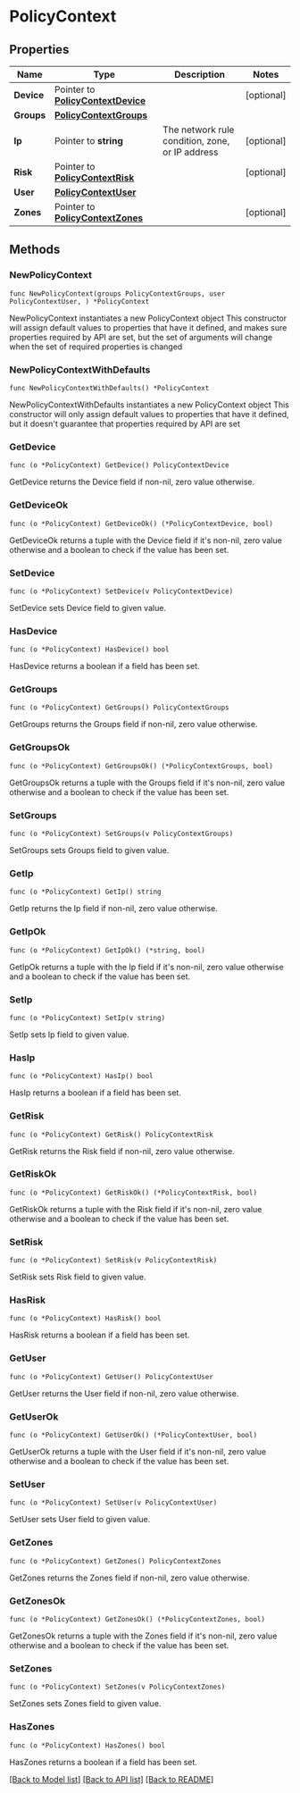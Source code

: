 # PolicyContext

## Properties

Name | Type | Description | Notes
------------ | ------------- | ------------- | -------------
**Device** | Pointer to [**PolicyContextDevice**](PolicyContextDevice.md) |  | [optional] 
**Groups** | [**PolicyContextGroups**](PolicyContextGroups.md) |  | 
**Ip** | Pointer to **string** | The network rule condition, zone, or IP address | [optional] 
**Risk** | Pointer to [**PolicyContextRisk**](PolicyContextRisk.md) |  | [optional] 
**User** | [**PolicyContextUser**](PolicyContextUser.md) |  | 
**Zones** | Pointer to [**PolicyContextZones**](PolicyContextZones.md) |  | [optional] 

## Methods

### NewPolicyContext

`func NewPolicyContext(groups PolicyContextGroups, user PolicyContextUser, ) *PolicyContext`

NewPolicyContext instantiates a new PolicyContext object
This constructor will assign default values to properties that have it defined,
and makes sure properties required by API are set, but the set of arguments
will change when the set of required properties is changed

### NewPolicyContextWithDefaults

`func NewPolicyContextWithDefaults() *PolicyContext`

NewPolicyContextWithDefaults instantiates a new PolicyContext object
This constructor will only assign default values to properties that have it defined,
but it doesn't guarantee that properties required by API are set

### GetDevice

`func (o *PolicyContext) GetDevice() PolicyContextDevice`

GetDevice returns the Device field if non-nil, zero value otherwise.

### GetDeviceOk

`func (o *PolicyContext) GetDeviceOk() (*PolicyContextDevice, bool)`

GetDeviceOk returns a tuple with the Device field if it's non-nil, zero value otherwise
and a boolean to check if the value has been set.

### SetDevice

`func (o *PolicyContext) SetDevice(v PolicyContextDevice)`

SetDevice sets Device field to given value.

### HasDevice

`func (o *PolicyContext) HasDevice() bool`

HasDevice returns a boolean if a field has been set.

### GetGroups

`func (o *PolicyContext) GetGroups() PolicyContextGroups`

GetGroups returns the Groups field if non-nil, zero value otherwise.

### GetGroupsOk

`func (o *PolicyContext) GetGroupsOk() (*PolicyContextGroups, bool)`

GetGroupsOk returns a tuple with the Groups field if it's non-nil, zero value otherwise
and a boolean to check if the value has been set.

### SetGroups

`func (o *PolicyContext) SetGroups(v PolicyContextGroups)`

SetGroups sets Groups field to given value.


### GetIp

`func (o *PolicyContext) GetIp() string`

GetIp returns the Ip field if non-nil, zero value otherwise.

### GetIpOk

`func (o *PolicyContext) GetIpOk() (*string, bool)`

GetIpOk returns a tuple with the Ip field if it's non-nil, zero value otherwise
and a boolean to check if the value has been set.

### SetIp

`func (o *PolicyContext) SetIp(v string)`

SetIp sets Ip field to given value.

### HasIp

`func (o *PolicyContext) HasIp() bool`

HasIp returns a boolean if a field has been set.

### GetRisk

`func (o *PolicyContext) GetRisk() PolicyContextRisk`

GetRisk returns the Risk field if non-nil, zero value otherwise.

### GetRiskOk

`func (o *PolicyContext) GetRiskOk() (*PolicyContextRisk, bool)`

GetRiskOk returns a tuple with the Risk field if it's non-nil, zero value otherwise
and a boolean to check if the value has been set.

### SetRisk

`func (o *PolicyContext) SetRisk(v PolicyContextRisk)`

SetRisk sets Risk field to given value.

### HasRisk

`func (o *PolicyContext) HasRisk() bool`

HasRisk returns a boolean if a field has been set.

### GetUser

`func (o *PolicyContext) GetUser() PolicyContextUser`

GetUser returns the User field if non-nil, zero value otherwise.

### GetUserOk

`func (o *PolicyContext) GetUserOk() (*PolicyContextUser, bool)`

GetUserOk returns a tuple with the User field if it's non-nil, zero value otherwise
and a boolean to check if the value has been set.

### SetUser

`func (o *PolicyContext) SetUser(v PolicyContextUser)`

SetUser sets User field to given value.


### GetZones

`func (o *PolicyContext) GetZones() PolicyContextZones`

GetZones returns the Zones field if non-nil, zero value otherwise.

### GetZonesOk

`func (o *PolicyContext) GetZonesOk() (*PolicyContextZones, bool)`

GetZonesOk returns a tuple with the Zones field if it's non-nil, zero value otherwise
and a boolean to check if the value has been set.

### SetZones

`func (o *PolicyContext) SetZones(v PolicyContextZones)`

SetZones sets Zones field to given value.

### HasZones

`func (o *PolicyContext) HasZones() bool`

HasZones returns a boolean if a field has been set.


[[Back to Model list]](../README.md#documentation-for-models) [[Back to API list]](../README.md#documentation-for-api-endpoints) [[Back to README]](../README.md)


